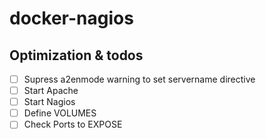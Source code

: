 # docker-nagios

## Optimization & todos
- [ ] Supress a2enmode warning to set servername directive
- [ ] Start Apache
- [ ] Start Nagios
- [ ] Define VOLUMES
- [ ] Check Ports to EXPOSE
